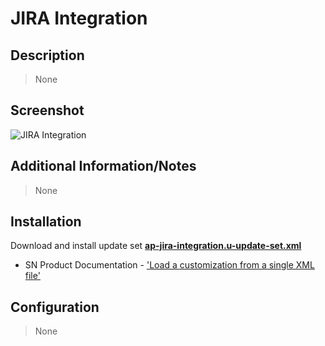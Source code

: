 # JIRA Integration

## Description

> None

## Screenshot

![JIRA Integration](https://raw.githubusercontent.com/platform-experience/api-integration-library/master/src/ap-jira-integration/images/ap-jira-integration.png)

## Additional Information/Notes

> None

## Installation

Download and install update set **[ap-jira-integration.u-update-set.xml](https://github.com/platform-experience/api-integration-library/blob/master/src/ap-jira-integration/ap-jira-integration.u-update-set.xml)**

* SN Product Documentation - ['Load a customization from a single XML file'](https://docs.servicenow.com/bundle/kingston-application-development/page/build/system-update-sets/task/t_SaveAnUpdateSetAsAnXMLFile.html)

## Configuration

> None
